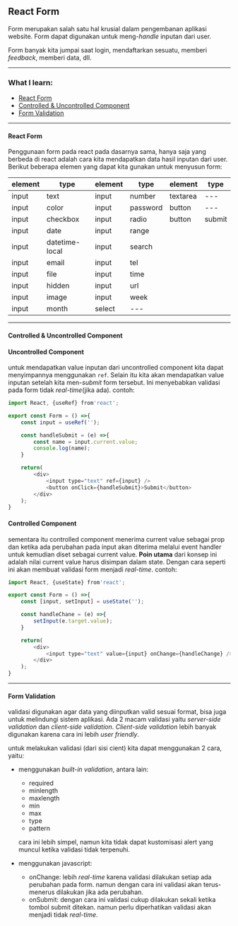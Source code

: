 ##  React Form

Form merupakan salah satu hal krusial dalam pengembanan aplikasi website. Form dapat digunakan untuk meng-*handle* inputan dari user.

Form banyak kita jumpai saat login, mendaftarkan sesuatu, memberi *feedback*, memberi data, dll.

---

### What I learn:

- [React Form](#sec1)
- [Controlled & Uncontrolled Component](#sec2)
- [Form Validation](#sec3)

---

<h4  id='sec1'>React Form</h4>
Penggunaan form pada react pada dasarnya sama, hanya saja yang berbeda di react adalah cara kita mendapatkan data hasil inputan dari user. Berikut beberapa elemen yang dapat kita gunakan untuk menyusun form:


| element | type | element | type | element | type |
| --- | --- | --- | --- | --- | --- |
| input | text | input | number |textarea | --- |
| input | color | input | password |button | --- |
| input | checkbox | input | radio |button | submit |
| input | date | input | range |
| input | datetime-local | input | search |
| input | email | input | tel |
| input | file | input | time |
| input | hidden | input | url |
| input | image | input | week |
| input | month | select | --- |


---

<h4  id='sec2'>Controlled & Uncontrolled Component</h4>

#### Uncontrolled Component

untuk mendapatkan value inputan dari uncontrolled component kita dapat menyimpannya menggunakan `ref`. Selain itu kita akan mendapatkan value inputan setelah kita men-*submit* form tersebut. Ini menyebabkan validasi pada form tidak *real-time*(jika ada).
contoh:
```javascript
import React, {useRef} from'react';

export const Form = () =>{
	const input = useRef('');

	const handleSubmit = (e) =>{
		const name = input.current.value;
		console.log(name);
	}

	return(
		<div>
			<input type="text" ref={input} />
			<button onClick={handleSubmit}>Submit</button> 
		</div>
	);
}
```

#### Controlled Component

sementara itu controlled component menerima current value sebagai prop dan ketika ada perubahan pada input akan diterima melalui event handler untuk kemudian diset sebagai current value. **Poin utama** dari konsep ini adalah nilai current value harus disimpan dalam state. Dengan cara seperti ini akan membuat validasi form menjadi *real-time*.
contoh:

```javascript
import React, {useState} from'react';

export const Form = () =>{
	const [input, setInput] = useState('');

	const handleChane = (e) =>{
		setInput(e.target.value);
	}

	return(
		<div>
			<input type="text" value={input} onChange={handleChange} />
		</div>
	);
}
```

---  

<h4  id='sec3'>Form Validation</h4>

validasi digunakan agar data yang diinputkan valid sesuai format, bisa juga untuk melindungi sistem aplikasi. Ada 2 macam validasi yaitu *server-side validation* dan *client-side validation*. *Client-side validation* lebih banyak digunakan karena cara ini lebih *user friendly*.

untuk melakukan validasi (dari sisi cient) kita dapat menggunakan 2 cara, yaitu:

- menggunakan *built-in validation*, antara lain:
	- required
	- minlength
	- maxlength
	- min
	- max
	- type
	- pattern
	
	cara ini lebih simpel, namun kita tidak dapat kustomisasi alert yang muncul ketika validasi tidak terpenuhi.
- menggunakan javascript:
	- onChange: lebih *real-time* karena validasi dilakukan setiap ada perubahan pada form. namun dengan cara ini validasi akan terus-menerus dilakukan jika ada perubahan.
	- onSubmit: dengan cara ini validasi cukup dilakukan sekali ketika tombol submit ditekan. namun perlu diperhatikan validasi akan menjadi tidak *real-time*.